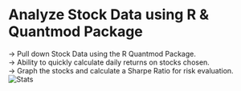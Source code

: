 # Analyze Stock Data using R & Quantmod Package

-> Pull down Stock Data using the R Quantmod Package.
<br>
-> Ability to quickly calculate daily returns on stocks chosen.
<br>
-> Graph the stocks and calculate a Sharpe Ratio for risk evaluation.
<br>
![Stats](https://user-images.githubusercontent.com/70751737/217623671-9c358ebc-b128-442a-a9a1-88a16232aea7.png)
